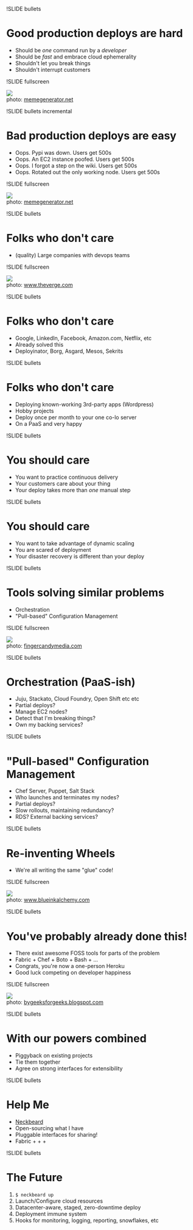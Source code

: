 !SLIDE bullets
# Good production deploys are hard

* Should be *one* command run by a *developer*
* Should be *fast* and embrace cloud ephemerality
* Shouldn't let you break things
* Shouldn't interrupt customers

!SLIDE fullscreen

<img src="neckbeard.jpg">
<br />
<div class="photo-credits">
        photo: <a href="http://memegenerator.net/Richard-Stallman/images/new/alltime/page/2">
memegenerator.net</a>
</div>

!SLIDE bullets incremental
# Bad production deploys are easy

* Oops. Pypi was down. Users get 500s
* Oops. An EC2 instance poofed. Users get 500s
* Oops. I forgot a step on the wiki. Users get 500s
* Oops. Rotated out the only working node. Users get 500s

!SLIDE fullscreen

<img src="deploy_disaster.jpg">
<br />
<div class="photo-credits">
        photo: <a href="http://memegenerator.net/instance/36234685">
memegenerator.net</a>
</div>

!SLIDE bullets
# Folks who don't care

* (quality) Large companies with devops teams

!SLIDE fullscreen

<img src="smiling_google_dude.jpg">
<br />
<div class="photo-credits">
        photo: <a href="http://www.theverge.com/2013/2/13/3986794/vince-vaughn-and-owen-wilson-go-to-google-in-the-trailer-for-the-internship">
www.theverge.com</a>
</div>

!SLIDE bullets
# Folks who don't care

* Google, LinkedIn, Facebook, Amazon.com, Netflix, etc
* Already solved this
* Deployinator, Borg, Asgard, Mesos, Sekrits

!SLIDE bullets
# Folks who don't care

* Deploying known-working 3rd-party apps (Wordpress)
* Hobby projects
* Deploy once per month to your one co-lo server
* On a PaaS and very happy

!SLIDE bullets
# You should care

* You want to practice continuous delivery
* Your customers care about your thing
* Your deploy takes more than *one* manual step

!SLIDE bullets
# You should care

* You want to take advantage of dynamic scaling
* You are scared of deployment
* Your disaster recovery is different than your deploy

!SLIDE bullets
# Tools solving similar problems

* Orchestration
* "Pull-based" Configuration Management

!SLIDE fullscreen

<img src="square_peg.jpg">
<br />
<div class="photo-credits">
        photo: <a href="http://fingercandymedia.com/5104-square-peg-in-a-round-hole-social-media">
fingercandymedia.com</a>
</div>

!SLIDE bullets
# Orchestration (PaaS-ish)

* Juju, Stackato, Cloud Foundry, Open Shift etc etc
* Partial deploys?
* Manage EC2 nodes?
* Detect that I'm breaking things?
* Own my backing services?

!SLIDE bullets
# "Pull-based" Configuration Management

* Chef Server, Puppet, Salt Stack
* Who launches and terminates my nodes?
* Partial deploys?
* Slow rollouts, maintaining redundancy?
* RDS? External backing services?

!SLIDE bullets
# Re-inventing Wheels

* We're all writing the same "glue" code!

!SLIDE fullscreen

<img src="reinvented_wheel.jpg">
<br />
<div class="photo-credits">
        photo: <a href="http://www.blueinkalchemy.com/2010/10/18/reinventing-the-wheel/">
www.blueinkalchemy.com</a>
</div>

!SLIDE bullets
# You've probably already done this!

* There exist awesome FOSS tools for parts of the problem
* Fabric + Chef + Boto + Bash + ...
* Congrats, you're now a one-person Heroku
* Good luck competing on developer happiness

!SLIDE fullscreen

<img src="with_our_powers_combined.jpg">
<br />
<div class="photo-credits">
        photo: <a href="http://bygeeksforgeeks.blogspot.com/2012/10/flashback-friday-captain-planet-and_13.html">
bygeeksforgeeks.blogspot.com</a>
</div>

!SLIDE bullets
# With our powers combined

* Piggyback on existing projects
* Tie them together
* Agree on strong interfaces for extensibility

!SLIDE bullets
# Help Me

* [Neckbeard](https://github.com/winhamwr/neckbeard)
* Open-sourcing what I have
* Pluggable interfaces for sharing!
* Fabric + <cloudlib> + <datastore> + <provisioner>

!SLIDE bullets
# The Future

1. `$ neckbeard up`
2. Launch/Configure cloud resources
3. Datacenter-aware, staged, zero-downtime deploy
4. Deployment immune system
5. Hooks for monitoring, logging, reporting, snowflakes, etc
